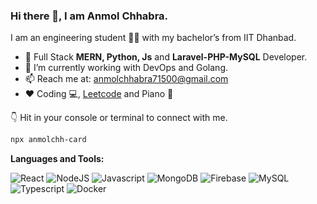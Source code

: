 ### Hi there 👋, I am Anmol Chhabra.
I am an engineering student 🧑‍🎓 with my bachelor’s from IIT Dhanbad. 
* 🚀 Full Stack **MERN, Python, Js** and **Laravel-PHP-MySQL** Developer.
* 🔭 I’m currently working with DevOps and Golang. 
* 📫 Reach me at: anmolchhabra71500@gmail.com
* ❤ Coding :computer:, [Leetcode](https://leetcode.com/u/Anmol_Chhabra/) and Piano :musical_keyboard:


👇 Hit in your console or terminal to connect with me.
```bash
npx anmolchh-card
```

**Languages and Tools:** 

![React](https://img.shields.io/badge/React-20232A?style=for-the-badge&logo=react&logoColor=61DAFB)
![NodeJS](https://img.shields.io/badge/Node%20js-339933?style=for-the-badge&logo=nodedotjs&logoColor=white)
![Javascript](https://img.shields.io/badge/JavaScript-323330?style=for-the-badge&logo=javascript&logoColor=F7DF1E)
![MongoDB](https://img.shields.io/badge/MongoDB-4EA94B?style=for-the-badge&logo=mongodb&logoColor=white)
![Firebase](https://img.shields.io/badge/firebase-ffca28?style=for-the-badge&logo=firebase&logoColor=black)
![MySQL](https://img.shields.io/badge/MySQL-005C84?style=for-the-badge&logo=mysql&logoColor=white)
![Typescript](https://img.shields.io/badge/TypeScript-007ACC?style=for-the-badge&logo=typescript&logoColor=white)
![Docker](https://img.shields.io/badge/Docker-2CA5E0?style=for-the-badge&logo=docker&logoColor=white)
